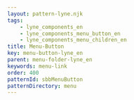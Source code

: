```yaml
---
layout: pattern-lyne.njk
tags: 
    - lyne_components_en
    - lyne_components_menu_button_en
    - lyne_components_menu_children_en
title: Menu-Button
key: menu-button-lyne_en
parent: menu-folder-lyne_en
keywords: menu-link
order: 400
patternId: sbbMenuButton
patternDirectory: menu
---
```


